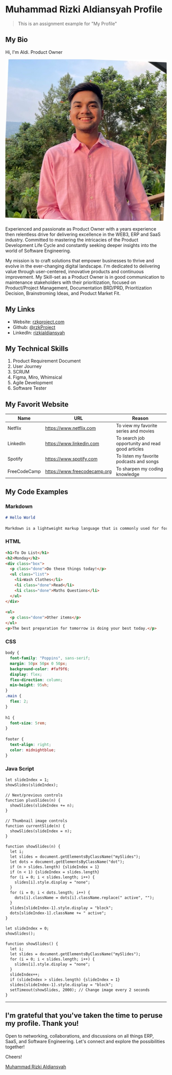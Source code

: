# Muhammad Rizki Aldiansyah Profile

> This is an assignment example for "My Profile"

## My Bio

Hi, I'm Aldi. Product Owner

![Foto Aldi](/assets/foto-aldi.jpeg)

Experienced and passionate as Product Owner with a years experience then relentless drive for delivering excellence in the WEB3, ERP and SaaS industry. Committed to mastering the intricacies of the Product Development Life Cycle and constantly seeking deeper insights into the world of Software Engineering.

My mission is to craft solutions that empower businesses to thrive and evolve in the ever-changing digital landscape. I'm dedicated to delivering value through user-centered, innovative products and continuous improvement. My Skill-set as a Product Owner is in good communication to maintenance stakeholders with their prioritization, focused on Product/Project Management, Documentation BRD/PRD, Prioritization Decision, Brainstroming Ideas, and Product Market Fit.

## My Links

- Website: [rzkproject.com](https://rzkproject.com/)
- Github: [@rzkProject](https://github.com/rzkProject)
- LinkedIn: [rizkialdiansyah](https://www.linkedin.com/in/rizkialdiansyah/)

## My Technical Skills

1. Product Requirement Document
2. User Journey
3. SCRUM
4. Figma, Miro, Whimsical
5. Agile Development
6. Software Tester

## My Favorit Website

| Name         | URL                            | Reason                                           |
| ------------ | ------------------------------ | ------------------------------------------------ |
| Netflix      | <https://www.netflix.com>      | To view my favorite series and movies            |
| LinkedIn     | <https://www.linkedin.com>     | To search job opportunity and read good articles |
| Spotify      | <https://www.spotify.com>      | To listen my favorite podcasts and songs         |
| FreeCodeCamp | <https://www.freecodecamp.org> | To sharpen my coding knowledge                   |

## My Code Examples

### Markdown

```markdown
# Hello World

Markdown is a lightweight markup language that is commonly used for formatting and structuring plain text documents.
```

### HTML

```html
<h1>To Do List</h1>
<h2>Monday</h2>
<div class="box">
  <p class="done">Do these things today!</p>
  <ul class="list">
    <li>Wash Clothes</li>
    <li class="done">Read</li>
    <li class="done">Maths Questions</li>
  </ul>
</div>

<ul>
  <p class="done">Other items</p>
</ul>
<p>The best preparation for tomorrow is doing your best today.</p>
```

### CSS

```css
body {
  font-family: "Poppins", sans-serif;
  margin: 50px 50px 0 50px;
  background-color: #faf9f6;
  display: flex;
  flex-direction: column;
  min-height: 95vh;
}
.main {
  flex: 2;
}

h1 {
  font-size: 5rem;
}

footer {
  text-align: right;
  color: midnightblue;
}
```

### Java Script

```JS
let slideIndex = 1;
showSlides(slideIndex);

// Next/previous controls
function plusSlides(n) {
  showSlides(slideIndex += n);
}

// Thumbnail image controls
function currentSlide(n) {
  showSlides(slideIndex = n);
}

function showSlides(n) {
  let i;
  let slides = document.getElementsByClassName("mySlides");
  let dots = document.getElementsByClassName("dot");
  if (n > slides.length) {slideIndex = 1}
  if (n < 1) {slideIndex = slides.length}
  for (i = 0; i < slides.length; i++) {
    slides[i].style.display = "none";
  }
  for (i = 0; i < dots.length; i++) {
    dots[i].className = dots[i].className.replace(" active", "");
  }
  slides[slideIndex-1].style.display = "block";
  dots[slideIndex-1].className += " active";
}

let slideIndex = 0;
showSlides();

function showSlides() {
  let i;
  let slides = document.getElementsByClassName("mySlides");
  for (i = 0; i < slides.length; i++) {
    slides[i].style.display = "none";
  }
  slideIndex++;
  if (slideIndex > slides.length) {slideIndex = 1}
  slides[slideIndex-1].style.display = "block";
  setTimeout(showSlides, 2000); // Change image every 2 seconds
}
```

---

## I'm grateful that you've taken the time to peruse my profile. Thank you!

Open to networking, collaborations, and discussions on all things ERP, SaaS, and Software Engineering. Let's connect and explore the possibilities together!

Cheers! <br>

[Muhammad Rizki Aldiansyah](https://www.linkedin.com/in/rizkialdiansyah/)
